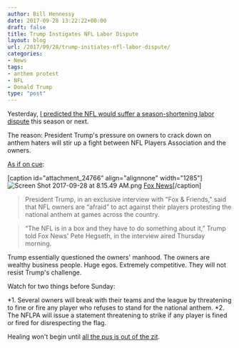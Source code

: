 ```yaml
---
author: Bill Hennessy
date: 2017-09-28 13:22:22+00:00
draft: false
title: Trump Instigates NFL Labor Dispute
layout: blog
url: /2017/09/28/trump-initiates-nfl-labor-dispute/
categories:
- News
tags:
- anthem protest
- NFL
- Donald Trump
type: "post"
---
```


Yesterday, [I predicted the NFL would suffer a season-shortening labor dispute](https://hennessysview.com/2017/09/27/nfl-losing-a-laugher-video/) this season or next.

The reason: President Trump's pressure on owners to crack down on anthem haters will stir up a fight between NFL Players Association and the owners.

[As if on cue](https://www.thegatewaypundit.com/2017/09/trump-nfl-anthem-protests-nfl-owners-afraid-players-video/):

[caption id="attachment_24766" align="alignnone" width="1285"]![Screen Shot 2017-09-28 at 8.15.49 AM.png](https://hennessysview.com/wp-content/uploads/2017/09/Screen-Shot-2017-09-28-at-8.15.49-AM.png)
[Fox News](https://www.foxnews.com/politics/2017/09/28/trump-nfl-owners-afraid-to-take-action-against-kneeling-players.html)[/caption]


> President Trump, in an exclusive interview with "Fox & Friends," said that NFL owners are “afraid” to act against their players protesting the national anthem at games across the country.

> “The NFL is in a box and they have to do something about it,” Trump told Fox News' Pete Hegseth, in the interview aired Thursday morning.

Trump essentially questioned the owners' manhood. The owners are wealthy business people. Huge egos. Extremely competitive. They will not resist Trump's challenge.

Watch for two things before Sunday:




*1. Several owners will break with their teams and the league by threatening to fine or fire any player who refuses to stand for the national anthem.
*2. The NFLPA will issue a statement threatening to strike if any player is fined or fired for disrespecting the flag.


Healing won't begin until [all the pus is out of the zit](https://hennessysview.com/2017/09/25/president-trump-popped-the-nfls-biggest-zit/).

